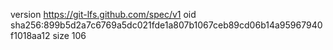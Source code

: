 version https://git-lfs.github.com/spec/v1
oid sha256:899b5d2a7c6769a5dc021fde1a807b1067ceb89cd06b14a95967940f1018aa12
size 106
